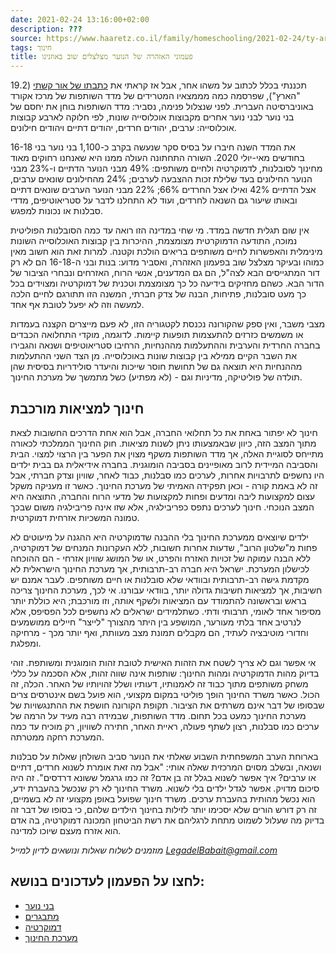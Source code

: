 ```yaml
---
date: 2021-02-24 13:16:00+02:00
description: ???
source: https://www.haaretz.co.il/family/homeschooling/2021-02-24/ty-article/.premium/0000017f-f896-d460-afff-fbf6e93c0000
tags: חינוך
title: פעמוני האזהרה של הנוער מצלצלים שוב באוזנינו
---
```


תכננתי בכלל לכתוב על משהו אחר, אבל אז קראתי את [כתבתו של אור קשתי](/news/education/2021-02-19/ty-article/.premium/0000017f-e0ea-d804-ad7f-f1faaa1b0000) (19.2 "הארץ"), שפרסמה כמה מממצאיו המטרידים של מדד השותפות של מרכז אקורד באוניברסיטה העברית. לפני שנצלול פנימה, נסביר: מדד השותפות בוחן את יחסם של בני נוער לבני נוער אחרים מקבוצות אוכלוסייה שונות, לפי חלוקה לארבע קבוצות אוכלוסייה: ערבים, יהודים חרדים, יהודים דתיים ויהודים חילונים. 

את המדד השנה חיברו על בסיס סקר שנעשה בקרב כ-1,100 בני נוער בני 16-18 בחודשים מאי-יולי 2020. השורה התחתונה העולה ממנו היא שאנחנו רחוקים מאוד מחינוך לסובלנות, לדמוקרטיה ולחיים משותפים: 49% מבני הנוער הדתיים ו-23% מבני הנוער החילונים בעד שלילת זכות ההצבעה לערבים; 24% מהחילונים שונאים ערבים, אצל הדתיים 42% ואילו אצל החרדים 66%; 22% מבני הנוער הערבים שונאים דתיים ובאותו שיעור גם השנאה לחרדים, ועוד לא התחלנו לדבר על סטריאוטיפים, מדדי סבלנות או נכונות למפגש. 

אין שום תגלית חדשה במדד. מי שחי במדינה הזו רואה עד כמה הסובלנות הפוליטית נמוכה, התודעה הדמוקרטית מצומצמת, ההיכרות בין קבוצות האוכלוסייה השונות מינימלית והאפשרות לחיים משותפים בריאים הולכת וקטנה. למרות זאת הוא חשוב מאין כמוהו ובעיקר מצלצל שוב בפעמון האזהרה, ואסביר מדוע: בנות ובני ה-16-18 הם לא רק דור המתגייסים הבא לצה"ל, הם גם המדענים, אנשי הרוח, האזרחים ונבחרי הציבור של הדור הבא. כשהם מחזיקים בידיעה כל כך מצומצמת וטכנית של דמוקרטיה ומצוידים בכל כך מעט סובלנות, פתיחות, הבנה של צדק חברתי, המשנה הזו תתורגם לחיים הלכה למעשה וזה לא יפעל לטובת אף אחד.  

מצבי משבר, ואין ספק שהקורונה נכנסת לקטגוריה הזו, לא פעם מייצרים הקצנה בעמדות או משמשים כזרזים להתעצמות תופעות קיימות. לדוגמה, מוקדי התחלואה הכבדים בחברה החרדית והערבית וההתעלמות מההנחיות, הרחיבו סטריאוטיפים ושנאה והגבירו את השבר הקיים ממילא בין קבוצות שונות באוכלוסייה. מן הצד השני ההתעלמות מההנחיות היא תוצאה גם של תחושת חוסר שייכות והיעדר סולידריות בסיסית שהן תולדה של פוליטיקה, מדיניות וגם - (לא מפתיע) כשל מתמשך של מערכת החינוך. 

חינוך למציאות מורכבת
--------------------

   
חינוך לא יפתור באחת את כל תחלואי החברה, אבל הוא אחת הדרכים החשובות לצאת מתוך המצב הזה, כיוון שבאמצעותו ניתן לשנות מציאות. חוק החינוך הממלכתי לכאורה מתייחס לסוגיית האלה, אך מדד השותפות משקף מצוין את הפער בין הרצוי למצוי. הבית והסביבה המיידית לרוב מאופיינים בסביבה הומוגנית. בחברה אידיאלית גם בבית ילדים היו נחשפים לתרבויות אחרות, לערכים כמו סבלנות, כבוד לאחר, שוויון וצדק חברתי, אבל זה לא באמת קורה - וכאן תפקידה האמיתי של מערכת החינוך. כאשר זו מעניקה משקל עצום למקצועות ליבה ומדעים ופחות למקצועות של מדעי הרוח והחברה, התוצאה היא המצב הנוכחי. חינוך לערכים נתפס כפריבילגיה, אלא שזו אינה פריבילגיה משום שבכך טמונה המשכיות אזרחית דמוקרטית. 

ילדים שיוצאים ממערכת החינוך בלי ההבנה שדמוקרטיה היא ההגנה על מיעוטים לא פחות מ"שלטון הרוב", שדעות אחרות חשובות, ללא העקרונות המנחים של דמוקרטיה, ללא הבנה עמוקה של זכויות האזרח והפרט, או של המושג שוויון אזרחי - הם ההוכחה לכישלון המערכת. ישראל היא חברה רב-תרבותית, אך מערכת החינוך הישראלית לא מקדמת גישה רב-תרבותית ובוודאי שלא סובלנות או חיים משותפים. לעבר אמנם יש חשיבות, אך למציאות חשיבות גדולה יותר, בוודאי עבורנו. אי לכך, מערכת החינוך צריכה בראש ובראשונה להתמודד עם המציאות ולשקף אותה, וזו מורכבת; היא כוללת יותר מסיפור אחד לאומי, תרבותי ודתי. כשתלמידים ישראלים לא נחשפים לכל הפסיפס, אלא לנרטיב אחד בלתי מעורער, המושפע בין היתר מהצורך "לייצר" חיילים ממושמעים וחדורי מוטיבציה לעתיד, הם מקבלים תמונת מצב מעוותת, ואף יותר מכך - מרחיקה ומפלגת. 

אי אפשר וגם לא צריך לשטח את הזהות האישית לטובת זהות הומוגנית ומשותפת. זוהי בדיוק מהות הדמוקרטיה ומהות החינוך: שותפות אינה שווה זהות, אלא הסכמה על כללי משחק משותפים מתוך כבוד זה לאמנותיו, דעותיו ושלל זהויותיו של האחר. הכלה, זה הכול. כאשר משרד החינוך הופך פוליטי במקום מקצועי, הוא פועל בשם אינטרסים צרים שבסופו של דבר אינם משרתים את הציבור. תקופת הקורונה חושפת את ההתנגשויות של מערכת החינוך כמעט בכל תחום. מדד השותפות, שבמידה רבה מעיד על הרמה של ערכים כמו סבלנות, רצון לשתף פעולה, ראיית האחר, חתירה לשוויון, רק מוכיח עד כמה המערכת רחקה ממטרתה. 

בארוחת הערב המשפחתית השבוע שאלתי את הנוער סביב השולחן שאלות על סבלנות ושנאה, ובשלב מסוים המרכזית שאלה אותי: "אבל מה זאת אומרת לשנוא חרדים, דתיים או ערבים? איך אפשר לשנוא בגלל זה בן אדם? זה כמו גרגמל ששונא דרדסים". זה היה סיכום מדויק. אפשר לגדל ילדים בלי לשנוא. משרד החינוך לא רק שנכשל בהעברת ידע, הוא נכשל מהותית בהעברת ערכים. משרד חינוך שפועל באופן מקצועי זה לא בשמיים, זה רק דורש הורים שלא יסכימו יותר לזילות בחינוך הילדים שלהם, כי בסופו של דבר זה בדיוק מה שעלול לשמוט מתחת לרגליהם את רשת הביטחון המכונה דמוקרטיה, בה אדם הוא אזרח מעצם שיוכו למדינה. 

*מוזמנים לשלוח שאלות ונושאים לדיון למייל [LegadelBabait@gmail.com](mailto:LegadelBabait@gmail.com)*

לחצו על הפעמון לעדכונים בנושא:
------------------------------

* [בני נוער](/ty-tag/teenagers-0000017f-da28-d938-a17f-fe2a4ec80000)
* [מתבגרים](/ty-tag/adolescence-0000017f-da27-d718-a5ff-faa77a480001)
* [דמוקרטיה](https://www.themarker.com/ty-tag/0000017f-da2c-d494-a17f-de2f1ae40000)
* [מערכת החינוך](https://www.themarker.com/ty-tag/0000017f-da36-d938-a17f-fe3ea62f0000)